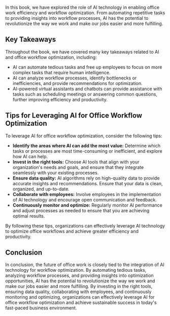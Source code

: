 
In this book, we have explored the role of AI technology in enabling office work efficiency and workflow optimization. From automating repetitive tasks to providing insights into workflow processes, AI has the potential to revolutionize the way we work and make our jobs easier and more fulfilling.

Key Takeaways
-------------

Throughout the book, we have covered many key takeaways related to AI and office workflow optimization, including:

* AI can automate tedious tasks and free up employees to focus on more complex tasks that require human intelligence.
* AI can analyze workflow processes, identify bottlenecks or inefficiencies, and provide recommendations for optimization.
* AI-powered virtual assistants and chatbots can provide assistance with tasks such as scheduling meetings or answering common questions, further improving efficiency and productivity.

Tips for Leveraging AI for Office Workflow Optimization
-------------------------------------------------------

To leverage AI for office workflow optimization, consider the following tips:

* **Identify the areas where AI can add the most value:** Determine which tasks or processes are most time-consuming or inefficient, and explore how AI can help.
* **Invest in the right tools:** Choose AI tools that align with your organization's needs and goals, and ensure that they integrate seamlessly with your existing processes.
* **Ensure data quality:** AI algorithms rely on high-quality data to provide accurate insights and recommendations. Ensure that your data is clean, organized, and up-to-date.
* **Collaborate with employees:** Involve employees in the implementation of AI technology and encourage open communication and feedback.
* **Continuously monitor and optimize:** Regularly monitor AI performance and adjust processes as needed to ensure that you are achieving optimal results.

By following these tips, organizations can effectively leverage AI technology to optimize office workflows and achieve greater efficiency and productivity.

Conclusion
----------

In conclusion, the future of office work is closely tied to the integration of AI technology for workflow optimization. By automating tedious tasks, analyzing workflow processes, and providing insights into optimization opportunities, AI has the potential to revolutionize the way we work and make our jobs easier and more fulfilling. By investing in the right tools, ensuring data quality, collaborating with employees, and continuously monitoring and optimizing, organizations can effectively leverage AI for office workflow optimization and achieve sustainable success in today's fast-paced business environment.
